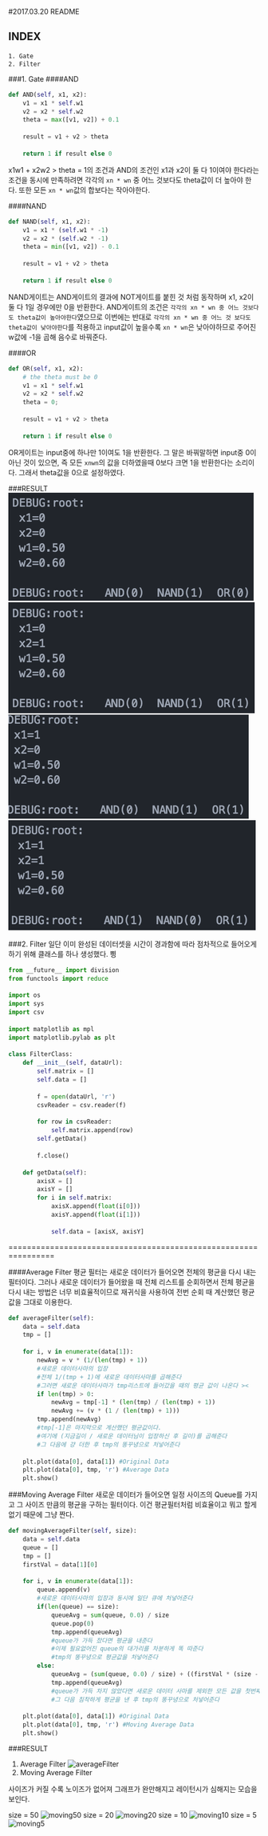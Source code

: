 #2017.03.20 README

## INDEX
    1. Gate
    2. Filter

###1. Gate
####AND
```python
def AND(self, x1, x2):
    v1 = x1 * self.w1
    v2 = x2 * self.w2
    theta = max([v1, v2]) + 0.1

    result = v1 + v2 > theta

    return 1 if result else 0
```
x1w1 + x2w2 > theta = 1의 조건과 AND의 조건인 x1과 x2이 둘 다 1이여야 한다라는 조건을 동시에 만족하려면
각각의 `xn * wn` 중 어느 것보다도 theta값이 더 높아야 한다. 또한 모든 `xn * wn`값의 합보다는 작아야한다.

####NAND
```python
def NAND(self, x1, x2):
    v1 = x1 * (self.w1 * -1)
    v2 = x2 * (self.w2 * -1)
    theta = min([v1, v2]) - 0.1

    result = v1 + v2 > theta

    return 1 if result else 0
```
NAND게이트는 AND게이트의 결과에 NOT게이트를 붙힌 것 처럼 동작하며 x1, x2이 둘 다 1일 경우에만 0을 반환한다.
AND게이트의 조건은 `각각의 xn * wn 중 어느 것보다도 theta값이 높아야한다`였으므로
이번에는 반대로 `각각의 xn * wn 중 어느 것 보다도 theta값이 낮아야한다`를 적용하고
input값이 높을수록 `xn * wn`은 낮아야하므로 주어진 w값에 -1을 곱해 음수로 바꿔준다.

####OR
```python
def OR(self, x1, x2):
    # the theta must be 0
    v1 = x1 * self.w1
    v2 = x2 * self.w2
    theta = 0;

    result = v1 + v2 > theta

    return 1 if result else 0
```
OR게이트는 input중에 하나만 1이여도 1을 반환한다. 그 말은 바꿔말하면 input중 0이 아닌 것이 있으면,
즉 모든 `xnwn`의 값을 더하였을때 0보다 크면 1을 반환한다는 소리이다. 그래서 theta값을 0으로 설정하였다.

###RESULT
![0-0](./img/0-0.png)
![0-1](./img/0-1.png)
![1-0](./img/1-0.png)
![1-1](./img/1-1.png)



###2. Filter
일단 이미 완성된 데이터셋을 시간이 경과함에 따라 점차적으로 들어오게 하기 위해
클래스를 하나 생성했다. 삉
```python
from __future__ import division
from functools import reduce

import os
import sys
import csv

import matplotlib as mpl
import matplotlib.pylab as plt

class FilterClass:
    def __init__(self, dataUrl):
        self.matrix = []
        self.data = []

        f = open(dataUrl, 'r')
        csvReader = csv.reader(f)

        for row in csvReader:
            self.matrix.append(row)
        self.getData()

        f.close()

    def getData(self):
        axisX = []
        axisY = []
        for i in self.matrix:
            axisX.append(float(i[0]))
            axisY.append(float(i[1]))

            self.data = [axisX, axisY]
```


================================================================

####Average Filter
평균 필터는 새로운 데이터가 들어오면 전체의 평균을 다시 내는 필터이다.
그러나 새로운 데이터가 들어왔을 때 전체 리스트를 순회하면서 전체 평균을 다시 내는 방법은 너무 비효율적이므로
재귀식을 사용하여 전번 순회 때 계산했던 평균 값을 그대로 이용한다.

```python
def averageFilter(self):
    data = self.data
    tmp = []

    for i, v in enumerate(data[1]):
        newAvg = v * (1/(len(tmp) + 1))
        #새로운 데이터사마의 입장
        #전체 1/(tmp + 1)에 새로운 데이터사마를 곱해준다
        #그러면 새로운 데이터사마가 tmp리스트에 들어갔을 때의 평균 값이 나온다 ><
        if len(tmp) > 0:
            newAvg = tmp[-1] * (len(tmp) / (len(tmp) + 1))
            newAvg += (v * (1 / (len(tmp) + 1)))
        tmp.append(newAvg)
        #tmp[-1]은 마지막으로 계산했던 평균값이다.
        #여기에 (지금길이 / 새로운 데이터님이 입장하신 후 길이)를 곱해준다
        #그 다음에 걍 더한 후 tmp의 똥꾸녕으로 처넣어준다

    plt.plot(data[0], data[1]) #Original Data
    plt.plot(data[0], tmp, 'r') #Average Data
    plt.show()
```

###Moving Average Filter
새로운 데이터가 들어오면 일정 사이즈의 Queue를 가지고 그 사이즈 만큼의 평균을 구하는 필터이다.
이건 평균필터처럼 비효율이고 뭐고 할게 없기 때문에 그냥 짠다.

```python
def movingAverageFilter(self, size):
    data = self.data
    queue = []
    tmp = []
    firstVal = data[1][0]

    for i, v in enumerate(data[1]):
        queue.append(v)
        #새로운 데이터사마의 입장과 동시에 일단 큐에 처넣어준다
        if(len(queue) == size):
            queueAvg = sum(queue, 0.0) / size
            queue.pop(0)
            tmp.append(queueAvg)
            #queue가 가득 찼다면 평균을 내준다
            #이제 필요없어진 queue의 대가리를 차분하게 똑 따준다
            #tmp의 똥꾸녕으로 평균값을 처넣어준다
        else:
            queueAvg = (sum(queue, 0.0) / size) + ((firstVal * (size - len(queue))) / size)
            tmp.append(queueAvg)
            #queue가 가득 차지 않았다면 새로운 데이터 사마를 제외한 모든 값을 첫번째 데이터의 값으로 채워준다
            #그 다음 침착하게 평균을 낸 후 tmp의 똥꾸녕으로 처넣어준다

    plt.plot(data[0], data[1]) #Original Data
    plt.plot(data[0], tmp, 'r') #Moving Average Data
    plt.show()
```


###RESULT
1. Average Filter
![averageFilter]('./img/average_filter.png')
2. Moving Average Filter

사이즈가 커질 수록 노이즈가 없어져 그래프가 완만해지고
레이턴시가 심해지는 모습을 보인다.

size = 50
![moving50]('./img/50.png')
size = 20
![moving20]('./img/20.png')
size = 10
![moving10]('./img/10.png')
size = 5
![moving5]('./img/5.png')
